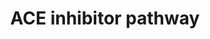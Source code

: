 ---
annotations:
- id: PW:0001228
  parent: drug pathway
  type: Pathway Ontology
  value: ACE inhibitor drug pathway
authors:
- C.F.Thorn
- MaintBot
- Khanspers
- Thomas
- Egonw
- Christine Chichester
- Eweitz
description: 'The renin-angiotensin-aldosterone system (RAAS) is central to the control
  of blood pressure and the target of several types of anti-hypertensive drugs. This
  pathway depicts a simplified representation of the pharmacodynamics (PD) of RAAS-acting
  drugs including candidate genes for the pharmacogenomics (PGx) of ACE inhibitors,
  angiotensin receptor blockers (ARBs), renin inhibitor aliskiren and aldosterone
  receptor antagonists. Source: PharmGKB (http://www.pharmgkb.org/do/serve?objId=PA2023&objCls=Pathway)'
last-edited: 2021-05-14
organisms:
- Mus musculus
redirect_from:
- /index.php/Pathway:WP396
- /instance/WP396
- /instance/WP396_rr116828
revision: r116828
schema-jsonld:
- '@context': https://schema.org/
  '@id': https://wikipathways.github.io/pathways/WP396.html
  '@type': Dataset
  creator:
    '@type': Organization
    name: WikiPathways
  description: 'The renin-angiotensin-aldosterone system (RAAS) is central to the
    control of blood pressure and the target of several types of anti-hypertensive
    drugs. This pathway depicts a simplified representation of the pharmacodynamics
    (PD) of RAAS-acting drugs including candidate genes for the pharmacogenomics (PGx)
    of ACE inhibitors, angiotensin receptor blockers (ARBs), renin inhibitor aliskiren
    and aldosterone receptor antagonists. Source: PharmGKB (http://www.pharmgkb.org/do/serve?objId=PA2023&objCls=Pathway)'
  keywords:
  - ACE Inhibitor
  - Ace
  - Agt
  - Agtr1
  - Agtr2
  - Aldosterone
  - Angiotensin I
  - Angiotensin II
  - Bdkrb2
  - Bradykinin
  - Kng1
  - Nos3
  - Ren1
  license: CC0
  name: ACE inhibitor pathway
seo: CreativeWork
title: ACE inhibitor pathway
wpid: WP396
---